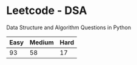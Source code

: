 # Leetcode - DSA

Data Structure and Algorithm Questions in Python

| Easy   |  Medium  | Hard |
|--------|----------|------|
|   93   |    58    |  17  |
